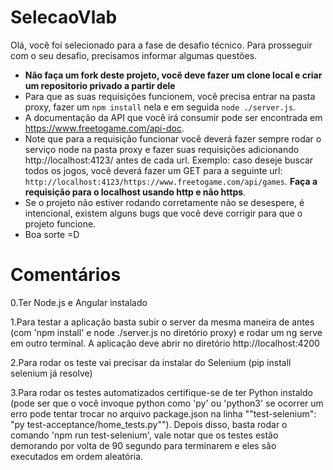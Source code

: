 # SelecaoVlab

Olá, você foi selecionado para a fase de desafio técnico. Para prosseguir com o seu desafio, precisamos informar algumas questões.

- **Não faça um fork deste projeto, você deve fazer um clone local e criar um repositorio privado a partir dele**
- Para que as suas requisições funcionem, você precisa entrar na pasta proxy, fazer um `npm install` nela e em seguida `node ./server.js`.
- A documentação da API que você irá consumir pode ser encontrada em https://www.freetogame.com/api-doc.
- Note que para a requisição funcionar você deverá fazer sempre rodar o serviço node na pasta proxy e fazer suas requisições adicionando http://localhost:4123/ antes de cada url. Exemplo: caso deseje buscar todos os jogos, você deverá fazer um GET para a seguinte url: `http://localhost:4123/https://www.freetogame.com/api/games`. **Faça a requisição para o localhost usando http e não https**.
- Se o projeto não estiver rodando corretamente não se desespere, é intencional, existem alguns bugs que você deve corrigir para que o projeto funcione.
- Boa sorte =D

# Comentários

0.Ter Node.js e Angular instalado

1.Para testar a aplicação basta subir o server da mesma maneira de antes (com 'npm install' e node ./server.js no diretório proxy) e rodar um ng serve em outro terminal. A aplicação deve abrir no diretório http://localhost:4200

2.Para rodar os teste vai precisar da instalar do Selenium (pip install selenium já resolve)

3.Para rodar os testes automatizados certifique-se de ter Python instaldo (pode ser que o você invoque python como 'py' ou 'python3' se ocorrer um erro pode tentar trocar no arquivo package.json na linha ""test-selenium": "py test-acceptance/home_tests.py""). Depois disso, basta rodar o comando 'npm run test-selenium', vale notar que os testes estão demorando por volta de 90 segundo para terminarem e eles são executados em ordem aleatória.

